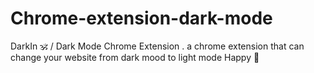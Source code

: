 # Chrome-extension-dark-mode 
DarkIn 🕉️ / Dark Mode Chrome Extension . a chrome extension that can change your website from dark mood to light mode 
Happy 🌄
